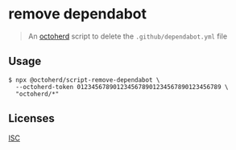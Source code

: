 # remove dependabot

> An [octoherd](https://github.com/octoherd) script to delete the `.github/dependabot.yml` file

## Usage

```
$ npx @octoherd/script-remove-dependabot \
  --octoherd-token 0123456789012345678901234567890123456789 \
  "octoherd/*"
```

## Licenses

[ISC](LICENSE.md)

